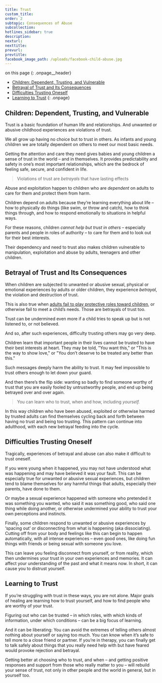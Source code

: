 ```yaml
---
title: Trust
custom_title:
order: 2
subtopic: Consequences of Abuse
subcollection:
hotlines_sidebar: true
description:
nexturl:
nexttitle:
prevurl:
prevtitle:
facebook_image_path: /uploads/facebook-child-abuse.jpg
---
```



on this page
{: .onpage__header}

* [Children: Dependent, Trusting, and Vulnerable](#children-dependent-trusting-and-vulnerable)
* [Betrayal of Trust and Its Consequences](#betrayal-of-trust-and-its-consequences)
* [Difficulties Trusting Oneself](#difficulties-trusting-oneself)
* [Learning to Trust](#learning-to-trust)
{: .onpage}

## Children: Dependent, Trusting, and Vulnerable

Trust is a basic foundation of human life and relationships. And unwanted or abusive childhood experiences are violations of trust.

We all grow up having no choice but to trust in others. As infants and young children we are totally dependent on others to meet our most basic needs.

Getting the attention and care they need gives babies and young children a sense of trust in the world – and in themselves. It provides predictability and safety in one’s most important relationships, which are the bedrock of feeling safe, secure, and confident in life.

> Violations of trust are *betrayals* that have lasting effects

Abuse and exploitation happen to children who are *dependent* on adults to care for them and protect them from harm.

Children depend on adults because they’re learning everything about life – how to physically do things (like swim, or throw and catch), how to think things through, and how to respond emotionally to situations in helpful ways.

For these reasons, children *cannot help but trust in others* – especially parents and people in roles of authority – to care for them and to look out for their best interests.

Their dependency and need to trust also makes children vulnerable to manipulation, exploitation and abuse by adults, teenagers and other children.

## Betrayal of Trust and Its Consequences

When children are subjected to unwanted or abusive sexual, physical or emotional experiences by adults or older children, they experience *betrayal*, the violation and destruction of trust.

This is also true when [adults fail to play protective roles toward children](/child-abuse/failure-to-protect/), or otherwise fail to meet a child’s needs. Those are betrayals of trust too.

Trust can be undermined even more if a child tries to speak up but is not listened to, or not believed.

And so, after such experiences, difficulty trusting others may go very deep.

Children learn that important people in their lives cannot be trusted to have their best interests at heart. They may be told, "You want this," or "This is the way to show love," or "You don’t deserve to be treated any better than this."

Such messages deeply harm the ability to trust. It may feel impossible to trust others enough to let down your guard.

And then there’s the flip side: wanting so badly to find someone worthy of trust that you are easily fooled by untrustworthy people, and end up being betrayed over and over again.

> You can learn who to trust, when and how, including *yourself.*

In this way children who have been abused, exploited or otherwise harmed by trusted adults can find themselves cycling back and forth between having no trust and being too trusting. This pattern can continue into adulthood, with each new betrayal feeding into the cycle.

## Difficulties Trusting Oneself

Tragically, experiences of betrayal and abuse can also make it difficult to trust oneself.

If you were young when it happened, you may not have understood what was happening and may have believed it was your fault. This can be especially true for unwanted or abusive sexual experiences, but children tend to blame themselves for any harmful things that adults, especially their parents, have done to them.

Or maybe a sexual experience happened with someone who pretended it was something you wanted, who said it was something good, who said one thing while doing another, or otherwise undermined your ability to trust your own perceptions and instincts.

Finally, some children respond to unwanted or abusive experiences by ‘spacing out’ or disconnecting from what is happening (aka dissociating). Cutting off from your body and feelings like this can begin to happen automatically, with all intense experiences – even good ones, like doing fun things with friends or being sexual with someone you love.

This can leave you feeling disconnect from yourself, or from reality, which then undermines your trust in your own experiences and memories. It can affect your understanding of the past and what it means now. In short, it can cause you to distrust yourself.

## Learning to Trust

If you’re struggling with trust in these ways, you are not alone. Major goals of healing are learning how to trust yourself, and how to find people who are worthy of your trust.

Figuring out who can be trusted – in which roles, with which kinds of information, under which conditions – can be a big focus of learning.

And it can be liberating: You can avoid the extremes of telling others almost nothing about yourself or saying too much. You can know when it’s safe to tell more to a close friend or partner. If you’re in therapy, you can finally get to talk safely about things that you really need help with but have feared would provoke rejection and betrayal.

Getting better at choosing who to trust, and when – and getting positive responses and support from those who really matter to you – will rebuild your sense of trust, not only in other people and the world in general, but in yourself too.
